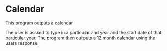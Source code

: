 # Calendar
This program outputs a calendar

The user is assked to type in a particular and year and the start date of that particular year. The program then outputs a 12 month calendar using the users response.
